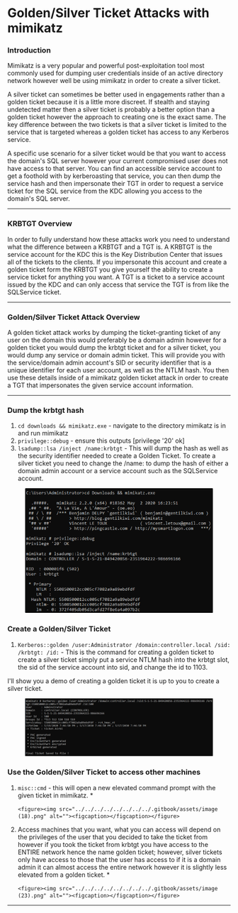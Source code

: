# Golden/Silver Ticket Attacks with mimikatz

### **Introduction**

Mimikatz is a very popular and powerful post-exploitation tool most commonly used for dumping user credentials inside of an active directory network however well be using mimikatz in order to create a silver ticket.

A silver ticket can sometimes be better used in engagements rather than a golden ticket because it is a little more discreet. If stealth and staying undetected matter then a silver ticket is probably a better option than a golden ticket however the approach to creating one is the exact same. The key difference between the two tickets is that a silver ticket is limited to the service that is targeted whereas a golden ticket has access to any Kerberos service.

A specific use scenario for a silver ticket would be that you want to access the domain's SQL server however your current compromised user does not have access to that server. You can find an accessible service account to get a foothold with by kerberoasting that service, you can then dump the service hash and then impersonate their TGT in order to request a service ticket for the SQL service from the KDC allowing you access to the domain's SQL server.

***

### **KRBTGT Overview**

In order to fully understand how these attacks work you need to understand what the difference between a KRBTGT and a TGT is. A KRBTGT is the service account for the KDC this is the Key Distribution Center that issues all of the tickets to the clients. If you impersonate this account and create a golden ticket form the KRBTGT you give yourself the ability to create a service ticket for anything you want. A TGT is a ticket to a service account issued by the KDC and can only access that service the TGT is from like the SQLService ticket.

***

### **Golden/Silver Ticket Attack Overview**

A golden ticket attack works by dumping the ticket-granting ticket of any user on the domain this would preferably be a domain admin however for a golden ticket you would dump the krbtgt ticket and for a silver ticket, you would dump any service or domain admin ticket. This will provide you with the service/domain admin account's SID or security identifier that is a unique identifier for each user account, as well as the NTLM hash. You then use these details inside of a mimikatz golden ticket attack in order to create a TGT that impersonates the given service account information.

***

### **Dump the krbtgt hash**

1. `cd downloads && mimikatz.exe` - navigate to the directory mimikatz is in and run mimikatz
2. `privilege::debug` - ensure this outputs \[privilege '20' ok]
3. `lsadump::lsa /inject /name:krbtgt` - This will dump the hash as well as the security identifier needed to create a Golden Ticket. To create a silver ticket you need to change the /name: to dump the hash of either a domain admin account or a service account such as the SQLService account.&#x20;

<figure><img src="../../../../../../../../.gitbook/assets/image (90).png" alt=""><figcaption></figcaption></figure>

### **Create a Golden/Silver Ticket**

1. `Kerberos::golden /user:Administrator /domain:controller.local /sid: /krbtgt: /id:` - This is the command for creating a golden ticket to create a silver ticket simply put a service NTLM hash into the krbtgt slot, the sid of the service account into sid, and change the id to 1103.

I'll show you a demo of creating a golden ticket it is up to you to create a silver ticket.&#x20;

<figure><img src="../../../../../../../../.gitbook/assets/image (80).png" alt=""><figcaption></figcaption></figure>

### **Use the Golden/Silver Ticket to access other machines**

1. `misc::cmd` - this will open a new elevated command prompt with the given ticket in mimikatz.&#x20;
   *

       <figure><img src="../../../../../../../../.gitbook/assets/image (18).png" alt=""><figcaption></figcaption></figure>
2. Access machines that you want, what you can access will depend on the privileges of the user that you decided to take the ticket from however if you took the ticket from krbtgt you have access to the ENTIRE network hence the name golden ticket; however, silver tickets only have access to those that the user has access to if it is a domain admin it can almost access the entire network however it is slightly less elevated from a golden ticket.&#x20;
   *

       <figure><img src="../../../../../../../../.gitbook/assets/image (23).png" alt=""><figcaption></figcaption></figure>

***
